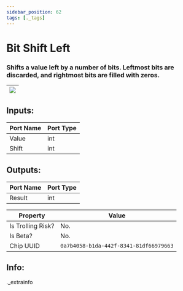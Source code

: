 ```yaml
---
sidebar_position: 62
tags: [._tags]
---
```


# Bit Shift Left


### Shifts a value left by a number of bits. Leftmost bits are discarded, and rightmost bits are filled with zeros.

| ![](https://images-ext-2.discordapp.net/external/MPmIaQzlEPmgGWlgi-WxBBXt0Bjv_zWPkg1y1f_sy3s/https/www.recroomcircuits.com/image/circuit/absolute-value?width=206&height=108) |
|-----|

## Inputs:
| Port Name | Port Type |
|-----------|-----------|
| Value | int |
| Shift | int |

## Outputs:
| Port Name | Port Type |
|-----------|-----------|
| Result | int | 

| Property  | Value |
|-------------------|-----------|
| Is Trolling Risk? | No. |
| Is Beta? | No. |
| Chip UUID | `0a7b4058-b1da-442f-8341-81df66979663` |

## Info:
._extrainfo